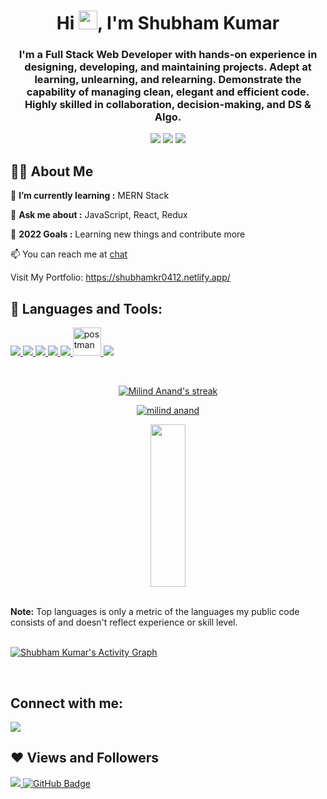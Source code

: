 <h1 align="center">Hi <img src="https://raw.githubusercontent.com/MartinHeinz/MartinHeinz/master/wave.gif" width="30px">, I'm Shubham Kumar</h1>
<h3 align="center">I'm a Full Stack Web Developer with hands-on experience in designing, developing,
and maintaining projects. Adept at learning, unlearning, and relearning. Demonstrate the capability of managing
clean, elegant and efficient code. Highly skilled in collaboration, decision-making,
and DS & Algo.</h3>

<p align= "center">

<img src="https://img.shields.io/badge/JS-Javascript-red"/>
<img src="https://img.shields.io/badge/React-React-blue"/>
 <img src="https://img.shields.io/badge/React-Redux-blue"/>

</p>

## 🙋‍♂️ About Me

🌱 **I’m currently learning :** MERN Stack

💬 **Ask me about :** JavaScript, React, Redux

🥅 **2022 Goals :** Learning new things and contribute more

📫 You can reach me at [chat](mailto:shubhamkr0412@gmail.com)

 Visit My Portfolio:  https://shubhamkr0412.netlify.app/

## 🚀 Languages and Tools:

<p align="left">
    <a href="https://www.w3.org/html/" target="_blank"> <img src="https://img.icons8.com/color/48/000000/html-5.png"/> </a>
    <a href="https://www.w3schools.com/css/" target="_blank"> <img src="https://img.icons8.com/color/48/000000/css3.png"/> </a>
    <a href="https://developer.mozilla.org/en-US/docs/Web/JavaScript" target="_blank"> <img src="https://img.icons8.com/color/48/000000/javascript.png"/> </a>
    <a href="https://reactjs.org/" target="_blank"> <img src="https://img.icons8.com/color/48/000000/react-native.png"/> </a>
    <a href="https://redux.js.org" target="_blank"> <img src="https://img.icons8.com/color/48/000000/redux.png"/> </a>     
     <a href="https://postman.com" target="_blank"> <img src="https://www.vectorlogo.zone/logos/getpostman/getpostman-icon.svg" alt="postman" width="45" height="45"/> </a>
    <a href="https://git-scm.com/" target="_blank"> <img src="https://img.icons8.com/color/48/000000/git.png"/> </a>
      
</p>
<br/>

<p align="center">
    <a href="https://github.com/shubhamkr0412/github-readme-streak-stats">
        <img title="🔥 Get streak stats for your profile at git.io/streak-stats" alt="Milind Anand's streak" src="https://github-readme-streak-stats.herokuapp.com/?user=shubhamkr0412&theme=black-ice&hide_border=true&stroke=0000&background=060A0CD0"/>
    </a>
</p>

  <p align="center">
    <a href="https://github.com/shubhamkr0412/github-readme-stats"><img alt="milind anand" Github Stats" src="https://github-readme-stats.vercel.app/api?username=shubhamkr0412&show_icons=true&count_private=true&theme=react&hide_border=true&bg_color=0D1117" /></a>
    </p>
     
  <p align="center">
    <img src="https://github-readme-stats.vercel.app/api/top-langs/?username=shubhamkr0412&theme=react&hide_border=true&bg_color=0D1117" height="260px" width="33.25%"/>
    </p>
  
  <br/>
  <b>Note:</b> Top languages is only a metric of the languages my public code consists of and doesn't reflect experience or skill level.

<br/>
<br/>

<a href="https://github.com/shubhamkr0412/github-readme-activity-graph"><img alt="Shubham Kumar's Activity Graph" src="https://activity-graph.herokuapp.com/graph?username=shubhamkr0412&bg_color=0D1117&color=5BCDEC&line=5BCDEC&point=FFFFFF&hide_border=true" /></a>

<br/>

## Connect with me:

<p align="left">

<a href = "https://www.linkedin.com/in/shubham-kumar04/"><img src="https://img.icons8.com/fluent/48/000000/linkedin.png"/></a>

</p>

## ❤ Views and Followers

<a href="https://github.com/shubhamkr0412/github-profile-views-counter">
    <img src="https://komarev.com/ghpvc/?username=shubhamkr0412">
</a>
<a href="https://github.com/shubhamkr0412?tab=followers"><img src="https://img.shields.io/github/followers/Milind74?label=Followers&style=social" alt="GitHub Badge"></a>
